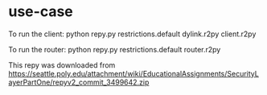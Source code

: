 use-case
========
To run the client:
python repy.py restrictions.default dylink.r2py client.r2py

To run the router:
python repy.py restrictions.default router.r2py

This repy was downloaded from https://seattle.poly.edu/attachment/wiki/EducationalAssignments/SecurityLayerPartOne/repyv2_commit_3499642.zip
